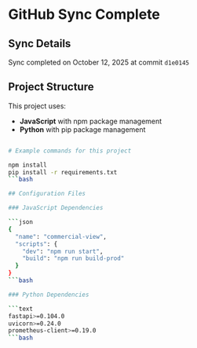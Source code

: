 # GitHub Sync Complete

## Sync Details

Sync completed on October 12, 2025 at commit `d1e0145`

## Project Structure

This project uses:

- **JavaScript** with npm package management
- **Python** with pip package management

```bash

# Example commands for this project

npm install
pip install -r requirements.txt
```bash

## Configuration Files

### JavaScript Dependencies

```json
{
  "name": "commercial-view",
  "scripts": {
    "dev": "npm run start",
    "build": "npm run build-prod"
  }
}
```bash

### Python Dependencies

```text
fastapi>=0.104.0
uvicorn>=0.24.0
prometheus-client>=0.19.0
```bash
